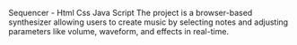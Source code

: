 Sequencer - Html Css Java Script The project is a browser-based synthesizer allowing users to create music by selecting notes and adjusting parameters like volume, waveform, and effects in real-time.

